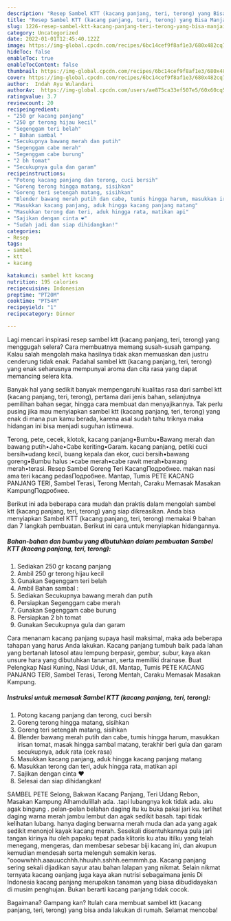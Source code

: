 ```yaml
---
description: "Resep Sambel KTT (kacang panjang, teri, terong) yang Bisa Manjain Lidah"
title: "Resep Sambel KTT (kacang panjang, teri, terong) yang Bisa Manjain Lidah"
slug: 1226-resep-sambel-ktt-kacang-panjang-teri-terong-yang-bisa-manjain-lidah
category: Uncategorized
date: 2022-01-01T12:45:40.122Z
image: https://img-global.cpcdn.com/recipes/6bc14cef9f8af1e3/680x482cq70/sambel-ktt-kacang-panjang-teri-terong-foto-resep-utama.jpg
hideToc: false
enableToc: true
enableTocContent: false
thumbnail: https://img-global.cpcdn.com/recipes/6bc14cef9f8af1e3/680x482cq70/sambel-ktt-kacang-panjang-teri-terong-foto-resep-utama.jpg
cover: https://img-global.cpcdn.com/recipes/6bc14cef9f8af1e3/680x482cq70/sambel-ktt-kacang-panjang-teri-terong-foto-resep-utama.jpg
author:  Indah Ayu Wulandari
authorAv:  https://img-global.cpcdn.com/users/ae875ca33ef507e5/60x60cq50/avatar.jpg
ratingvalue: 3.7
reviewcount: 20
recipeingredient:
- "250 gr kacang panjang"
- "250 gr terong hijau kecil"
- "Segenggam teri belah"
- " Bahan sambal "
- "Secukupnya bawang merah dan putih"
- "Segenggam cabe merah"
- "Segenggam cabe burung"
- "2 bh tomat"
- "Secukupnya gula dan garam"
recipeinstructions:
- "Potong kacang panjang dan terong, cuci bersih"
- "Goreng terong hingga matang, sisihkan"
- "Goreng teri setengah matang, sisihkan"
- "Blender bawang merah putih dan cabe, tumis hingga harum, masukkan irisan tomat, masak hingga sambal matang, terakhir beri gula dan garam secukupnya, aduk rata (cek rasa)"
- "Masukkan kacang panjang, aduk hingga kacang panjang matang"
- "Masukkan terong dan teri, aduk hingga rata, matikan api"
- "Sajikan dengan cinta ❤"
- "Sudah jadi dan siap dihidangkan!"
categories:
- Resep
tags:
- sambel
- ktt
- kacang

katakunci: sambel ktt kacang 
nutrition: 195 calories
recipecuisine: Indonesian
preptime: "PT20M"
cooktime: "PT54M"
recipeyield: "1"
recipecategory: Dinner

---
```



Lagi mencari inspirasi resep sambel ktt (kacang panjang, teri, terong) yang menggugah selera? Cara membuatnya memang susah-susah gampang. Kalau salah mengolah maka hasilnya tidak akan memuaskan dan justru cenderung tidak enak. Padahal sambel ktt (kacang panjang, teri, terong) yang enak seharusnya mempunyai aroma dan cita rasa yang dapat memancing selera kita.


Banyak hal yang sedikit banyak mempengaruhi kualitas rasa dari sambel ktt (kacang panjang, teri, terong), pertama dari jenis bahan, selanjutnya pemilihan bahan segar, hingga cara membuat dan menyajikannya. Tak perlu pusing jika mau menyiapkan sambel ktt (kacang panjang, teri, terong) yang enak di mana pun kamu berada, karena asal sudah tahu triknya maka hidangan ini bisa menjadi suguhan istimewa.

Terong, pete, cecek, klotok, kacang panjang•Bumbu•Bawang merah dan bawang putih•Jahe•Cabe keriting•Garam. kacang panjang, petiki cuci bersih•udang kecil, buang kepala dan ekor, cuci bersih•bawang goreng•Bumbu halus :•cabe merah•cabe rawit merah•bawang merah•terasi. Resep Sambel Goreng Teri KacangПодробнее. makan nasi ama teri kacang pedasПодробнее. Mantap, Tumis PETE KACANG PANJANG TERI, Sambel Terasi, Terong Mentah, Caraku Memasak Masakan KampungПодробнее.


Berikut ini ada beberapa cara mudah dan praktis dalam mengolah sambel ktt (kacang panjang, teri, terong) yang siap dikreasikan. Anda bisa menyiapkan Sambel KTT (kacang panjang, teri, terong) memakai 9 bahan dan 7 langkah pembuatan. Berikut ini cara untuk menyiapkan hidangannya.

<!--inarticleads1-->

##### Bahan-bahan dan bumbu yang dibutuhkan dalam pembuatan Sambel KTT (kacang panjang, teri, terong):

1. Sediakan 250 gr kacang panjang
1. Ambil 250 gr terong hijau kecil
1. Gunakan Segenggam teri belah
1. Ambil  Bahan sambal :
1. Sediakan Secukupnya bawang merah dan putih
1. Persiapkan Segenggam cabe merah
1. Gunakan Segenggam cabe burung
1. Persiapkan 2 bh tomat
1. Gunakan Secukupnya gula dan garam


Cara menanam kacang panjang supaya hasil maksimal, maka ada beberapa tahapan yang harus Anda lakukan. Kacang panjang tumbuh baik pada lahan yang bertanah latosol atau lempung berpasir, gembur, subur, kaya akan unsure hara yang dibutuhkan tanaman, serta memiliki drainase. Buat Pelengkap Nasi Kuning, Nasi Uduk, dll. Mantap, Tumis PETE KACANG PANJANG TERI, Sambel Terasi, Terong Mentah, Caraku Memasak Masakan Kampung. 

<!--inarticleads2-->

##### Instruksi untuk memasak Sambel KTT (kacang panjang, teri, terong):

1. Potong kacang panjang dan terong, cuci bersih
1. Goreng terong hingga matang, sisihkan
1. Goreng teri setengah matang, sisihkan
1. Blender bawang merah putih dan cabe, tumis hingga harum, masukkan irisan tomat, masak hingga sambal matang, terakhir beri gula dan garam secukupnya, aduk rata (cek rasa)
1. Masukkan kacang panjang, aduk hingga kacang panjang matang
1. Masukkan terong dan teri, aduk hingga rata, matikan api
1. Sajikan dengan cinta ❤
1. Selesai dan siap dihidangkan!

SAMBEL PETE Selong, Bakwan Kacang Panjang, Teri Udang Rebon, Masakan Kampung Alhamdulillah ada. .tapi lubangnya kok tidak ada. aku agak bingung . pelan-pelan belahan daging itu ku buka pakai jari ku. terlihat daging warna merah jambu lembut dan agak sedikit basah. tapi tidak kelihatan lubang. hanya daging berwarna merah muda dan ada yang agak sedikit menonjol kayak kacang merah. Sesekali disentuhkannya pula jari tangan kirinya itu oleh papaku tepat pada klitoris ku atau itilku yang telah menegang, mengeras, dan membesar sebesar biji kacang ini, dan akupun kemudian mendesah serta melenguh semakin keras. &#34;ooowwhhh.aaauucchhh.hhuuhh.sshhh.eemmmh.pa. Kacang panjang sering sekali dijadikan sayur atau bahan lalapan yang nikmat. Selain nikmat ternyata kacang oanjang juga kaya akan nutrisi sebagaimana jenis Di Indonesia kacang panjang merupakan tanaman yang biasa dibudidayakan di musim penghujan. Bukan berarti kacang panjang tidak cocok. 

Bagaimana? Gampang kan? Itulah cara membuat sambel ktt (kacang panjang, teri, terong) yang bisa anda lakukan di rumah. Selamat mencoba!
